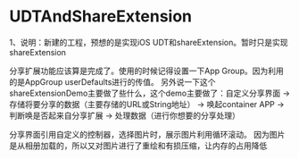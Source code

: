 # UDTAndShareExtension
1、说明：新建的工程，预想的是实现iOS UDT和shareExtension。暂时只是实现shareExtension

分享扩展功能应该算是完成了。使用的时候记得设置一下App Group。因为利用的是AppGroup userDefaults进行的传值。
另外说一下这个shareExtensionDemo主要做了些什么，这个demo主要做了：自定义分享界面 -> 存储将要分享的数据（主要存储的URL或String地址） -> 唤起container APP -> 判断唤是否起来自分享扩展 -> 处理数据（进行你想要的分享处理）

分享界面引用自定义的控制器，选择图片时，展示图片利用循环滚动。
因为图片是从相册加载的，所以又对图片进行了重绘和有损压缩，让内存的占用降低
